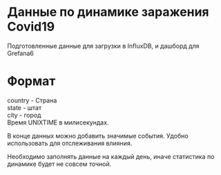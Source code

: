 # Данные по динамике заражения Covid19

Подготовленные данные для загрузки в InfluxDB, и дашборд для Grefana6

# Формат

country - Страна  
state - штат  
city - город  
Время UNIXTIME в милисекундах.  

В конце данных можно добавить значимые события. Удобно использовать для отслеживания влияния.

Необходимо заполнять данные на каждый день, иначе статистика по динамике будет не совсем точной.